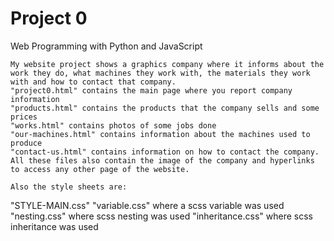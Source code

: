 # Project 0

Web Programming with Python and JavaScript

	My website project shows a graphics company where it informs about the work they do, what machines they work with, the materials they work with and how to contact that company.
	"project0.html" contains the main page where you report company information
	"products.html" contains the products that the company sells and some prices
	"works.html" contains photos of some jobs done
	"our-machines.html" contains information about the machines used to produce
	"contact-us.html" contains information on how to contact the company.
	All these files also contain the image of the company and hyperlinks to access any other page of the website.

	Also the style sheets are:
"STYLE-MAIN.css"
"variable.css" where a scss variable was used
"nesting.css" where scss nesting was used
"inheritance.css" where scss inheritance was used